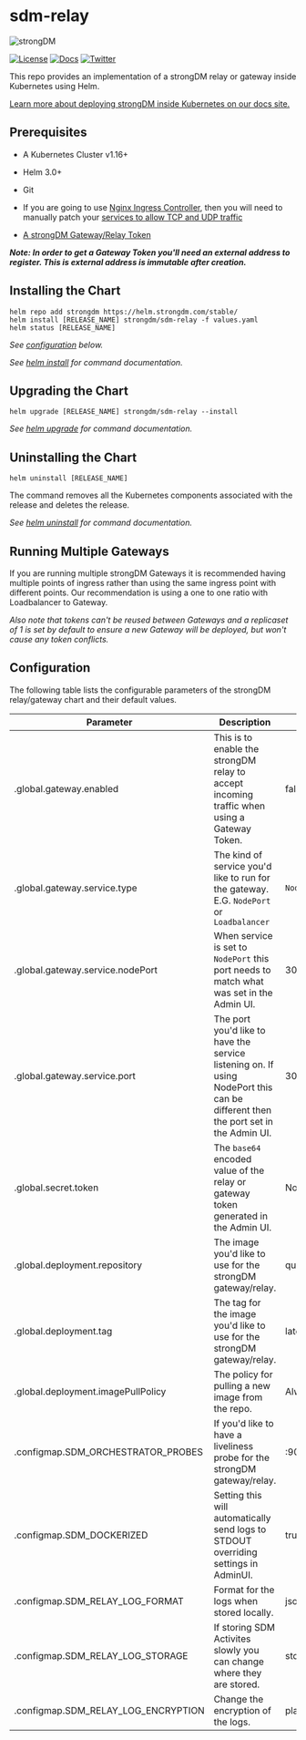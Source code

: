 ﻿# sdm-relay

![strongDM](https://assets-global.website-files.com/5ecfe3add0194393eabdf182/5ecfebb04752d36bdbe9bdbf_dark.svg)

[![License](https://img.shields.io/badge/License-Apache_2.0-blue.svg)](https://opensource.org/licenses/Apache-2.0)
[![Docs](https://img.shields.io/badge/docs-current-brightgreen.svg)](https://strongdm.com/docs)
[![Twitter](https://img.shields.io/twitter/follow/strongdm.svg?style=social)](https://twitter.com/intent/follow?screen_name=strongdm)

This repo provides an implementation of a strongDM relay or gateway inside Kubernetes using Helm.

[Learn more about deploying strongDM inside Kubernetes on our docs site.](https://www.strongdm.com/docs/installation/install-your-gateway/kubernetes-gateways)

## Prerequisites

* A Kubernetes Cluster v1.16+

* Helm 3.0+

* Git

* If you are going to use [Nginx Ingress Controller](https://kubernetes.github.io/ingress-nginx/), then you will need to manually patch your [services to allow TCP and UDP traffic](https://kubernetes.github.io/ingress-nginx/user-guide/exposing-tcp-udp-services/)

* [A strongDM Gateway/Relay Token](https://www.strongdm.com/docs/admin-ui-guide/network/gateways)

_**Note: In order to get a Gateway Token you'll need an external address to register. This is external address is immutable after creation.**_

## Installing the Chart

```shell
helm repo add strongdm https://helm.strongdm.com/stable/
helm install [RELEASE_NAME] strongdm/sdm-relay -f values.yaml
helm status [RELEASE_NAME]
```

_See [configuration](#configuration) below._

_See [helm install](https://helm.sh/docs/helm/helm_install/) for command documentation._

## Upgrading the Chart

```shell
helm upgrade [RELEASE_NAME] strongdm/sdm-relay --install
```

_See [helm upgrade](https://helm.sh/docs/helm/helm_upgrade/) for command documentation._

## Uninstalling the Chart

```shell
helm uninstall [RELEASE_NAME]
```

The command removes all the Kubernetes components associated with the release and deletes the release.

_See [helm uninstall](https://helm.sh/docs/helm/helm_uninstall/) for command documentation._

## Running Multiple Gateways

If you are running multiple strongDM Gateways it is recommended having multiple points of ingress rather than using the same ingress point with different points. Our recommendation is using a one to one ratio with Loadbalancer to Gateway.

_Also note that tokens can't be reused between Gateways and a replicaset of 1 is set by default to ensure a new Gateway will be deployed, but won't cause any token conflicts._

## Configuration

The following table lists the configurable parameters of the strongDM relay/gateway chart and their default values.

| Parameter | Description | Default
| --- | --- | --- |
| .global.gateway.enabled | This is to enable the strongDM relay to accept incoming traffic when using a Gateway Token. | false |
| .global.gateway.service.type | The kind of service you'd like to run for the gateway. E.G. `NodePort` or `Loadbalancer` | `NodePort` |
| .global.gateway.service.nodePort | When service is set to `NodePort` this port needs to match what was set in the Admin UI. | 30001 |
| .global.gateway.service.port | The port you'd like to have the service listening on. If using NodePort this can be different then the port set in the Admin UI. | 30001 |
| .global.secret.token | The `base64` encoded value of the relay or gateway token generated in the Admin UI. | None |
| .global.deployment.repository | The image you'd like to use for the strongDM gateway/relay. | quay.io/sdmrepo/relay |
| .global.deployment.tag | The tag for the image you'd like to use for the strongDM gateway/relay. | latest |
| .global.deployment.imagePullPolicy | The policy for pulling a new image from the repo. | Always |
| .configmap.SDM_ORCHESTRATOR_PROBES | If you'd like to have a liveliness probe for the strongDM gateway/relay. | :9090 |
| .configmap.SDM_DOCKERIZED | Setting this will automatically send logs to STDOUT overriding settings in AdminUI. | true |
| .configmap.SDM_RELAY_LOG_FORMAT | Format for the logs when stored locally. | json |
| .configmap.SDM_RELAY_LOG_STORAGE | If storing SDM Activites slowly you can change where they are stored. | stdout |
| .configmap.SDM_RELAY_LOG_ENCRYPTION | Change the encryption of the logs. | plaintext |
